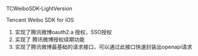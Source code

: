 TCWeiboSDK-LightVersion

Tencent Weibo SDK for iOS

1. 实现了腾讯微博oauth2.a 授权，SSO授权
2. 实现了 腾讯微博授权续期功能
3. 实现了腾讯微博最基础的请求接口，可以通过此接口快速封装出openapi请求
